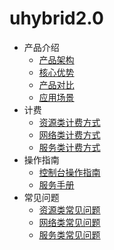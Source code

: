 # uhybrid2.0 



* 产品介绍
  * [产品架构](compute/uhybrid2.0/introduction/product_architecture)
  * [核心优势](compute/uhybrid2.0/fees/network_fees)
  * [产品对比](compute/uhybrid2.0/fees/service_fees)
  * [应用场景](compute/uhybrid2.0/fees/service_fees)
* 计费
  * [资源类计费方式](compute/uhybrid2.0/fees/resource_fees)
  * [网络类计费方式](compute/uhybrid2.0/fees/network_fees)
  * [服务类计费方式](compute/uhybrid2.0/fees/service_fees)
* 操作指南
  * [控制台操作指南](compute/uhybrid2.0/operation_manual/console_om)
  * [服务手册](compute/uhybrid2.0/operation_manual/service_om)
* 常见问题
  * [资源类常见问题](compute/uhybrid2.0/q&a/resource_q&a)
  * [网络类常见问题](compute/uhybrid2.0/q&a/network_q&a)
  * [服务类常见问题](compute/uhybrid2.0/q&a/service_q&a)

